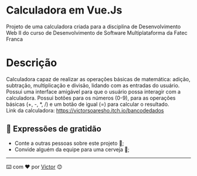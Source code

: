 # Calculadora em Vue.Js
 Projeto de uma calculadora criada para a disciplina de Desenvolvimento Web II do curso de Desenvolvimento de Software Multiplataforma da Fatec Franca

 # Descrição
 Calculadora capaz de realizar as operações básicas de matemática: adição, subtração, multiplicação e divisão, lidando com as entradas do usuário. Possui uma interface amigável para que   o usuário possa interagir com a calculadora. Possui botões para os números (0-9), para as operações básicas (+, -, *, /) e um botão de igual (=) para calcular o resultado. <BR>
 Link da calculadora: <a href="https://victorsoaresho.itch.io/bancodedados" target="_blank">https://victorsoaresho.itch.io/bancodedados<a>

## 🎁 Expressões de gratidão

* Conte a outras pessoas sobre este projeto 📢;
* Convide alguém da equipe para uma cerveja 🍺;


---
⌨️ com ❤️ por [Victor](https://github.com/victorsoaresho) 😊


 
